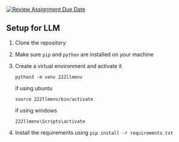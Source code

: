 [![Review Assignment Due Date](https://classroom.github.com/assets/deadline-readme-button-24ddc0f5d75046c5622901739e7c5dd533143b0c8e959d652212380cedb1ea36.svg)](https://classroom.github.com/a/3e23_jye)

## Setup for LLM
1. Clone the repository
2. Make sure `pip` and `python` are installed on your machine
3. Create a virtual environment and activate it
    ```
    python3 -m venv 222llmenv
    ```
    if using ubuntu
    ```
    source 222llmenv/bin/activate
    ```

    if using windows
    ```
    222llmenv\Scripts\activate
    ```

4. Install the requirements using `pip install -r requirements.txt`
